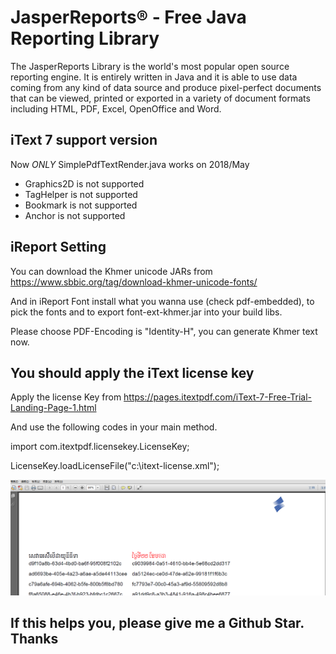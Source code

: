 # JasperReports® - Free Java Reporting Library

The JasperReports Library is the world's most popular open source reporting engine. 
It is entirely written in Java and it is able to use data coming from any kind of data source and 
produce pixel-perfect documents that can be viewed, printed or exported in a variety of document 
formats including HTML, PDF, Excel, OpenOffice and Word.


## iText 7 support version

Now *ONLY* SimplePdfTextRender.java works on 2018/May

- Graphics2D is not supported
- TagHelper is not supported
- Bookmark is not supported
- Anchor is not supported

## iReport Setting

You can download the Khmer unicode JARs from https://www.sbbic.org/tag/download-khmer-unicode-fonts/

And in iReport Font install what you wanna use (check pdf-embedded), to pick the fonts and to export font-ext-khmer.jar into your build libs.

Please choose PDF-Encoding is "Identity-H", you can generate Khmer text now.


## You should apply the iText license key

Apply the license Key from https://pages.itextpdf.com/iText-7-Free-Trial-Landing-Page-1.html

And use the following codes in your main method.

import com.itextpdf.licensekey.LicenseKey;

LicenseKey.loadLicenseFile("c:\\itext-license.xml");

![Sample](https://github.com/jakarta99/jasperreports/blob/master/sample.png)



## If this helps you, please give me a Github Star. Thanks
